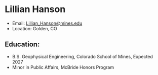 
# Lillian Hanson
- Email: Lillian_Hanson@mines.edu
- Location: Golden, CO

## Education:
- B.S. Geophysical Engineering, Colorado School of Mines, Expected 2027
- Minor in Public Affairs, McBride Honors Program


